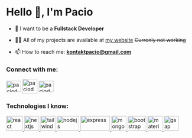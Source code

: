 <h1>Hello 👋, I'm Pacio</h1>

- 🎈 I want to be a **Fullstack Developer**

- 👨‍💻 All of my projects are available at [my website](https://pacio.dev) ~~Currenly not working~~

- 📫 How to reach me: **kontaktpacio@gmail.com**

<h3 align="left">Connect with me:</h3>
<p align="left">
<a href="https://twitter.com/paciodev" target="blank"><img align="center" src="https://upload.wikimedia.org/wikipedia/commons/thumb/4/4f/Twitter-logo.svg/1280px-Twitter-logo.svg.png" alt="paciodev" height="30" width="40" /></a>
<a href="https://instagram.com/paciotenpros" target="blank"><img align="center" src="https://upload.wikimedia.org/wikipedia/commons/e/e7/Instagram_logo_2016.svg" alt="paciodev" height="40" width="40" /></a>
<a href="https://www.youtube.com/channel/UCdKDr9GeZ7Mkt1dnGWxSM6Q" target="blank"><img align="center" src="https://upload.wikimedia.org/wikipedia/commons/0/09/YouTube_full-color_icon_%282017%29.svg" alt="paciodev" height="30" width="40" /></a>

<h3 align="left">Technologies I know:</h3>

<a href="https://reactjs.org" target="_blank"> <img src="https://upload.wikimedia.org/wikipedia/commons/thumb/a/a7/React-icon.svg/2300px-React-icon.svg.png" alt="react" width="45" height="40"/> </a>
<a href="https://nextjs.org" target="_blank"> <img src="https://miro.medium.com/max/1200/1*xsMYIt3m_cleoHcd-Ncozg.png" alt="nextjs" width="40" height="40"/> </a>
<a href="https://tailwindcss.com" target="_blank"> <img src="https://tailwindcss.com/_next/static/media/social-square.b622e290e82093c36cca57092ffe494f.jpg" alt="tailwindcss" width="40" height="40"/> </a>
<a href="https://nodejs.org/en/" target="_blank"> <img src="https://blog.aftermarket.pl/content/images/2019/11/instalacja_ghost-1.jpg" alt="nodejs" width="60" height="40"/> </a>
<a href="https://expressjs.com" target="_blank"> <img src="https://expressjs.com/images/express-facebook-share.png" alt="express" width="80" height="40"/> </a>
<a href="https://www.mongodb.com" target="_blank"> <img src="https://images.prismic.io/boringowl/0dd056cc-4e7e-47be-b149-31f4e3a73b75_MongoDB.jpeg?auto=compress,format" alt="mongodb" width="40" height="40"/> </a>
<a href="https://getbootstrap.com" target="_blank"> <img src="https://upload.wikimedia.org/wikipedia/commons/thumb/b/b2/Bootstrap_logo.svg/1200px-Bootstrap_logo.svg.png" alt="bootstrap" width="50" height="40"/> </a>
<a href="https://mui.com" target="_blank"> <img src="https://images.prismic.io/boringowl/e913c1fa-b0b1-4e92-bb7b-f80a241b0527_Material+UI.png?auto=compress,format" alt="materialui" width="40" height="40"/> </a>
<a href="https://greensock.com/gsap/" target="_blank"> <img src="https://www.nicepng.com/png/detail/949-9490768_short-instructional-screencast-video-tutorials-for-gsap-logo.png" alt="gsap" width="40" height="40"/> </a>
